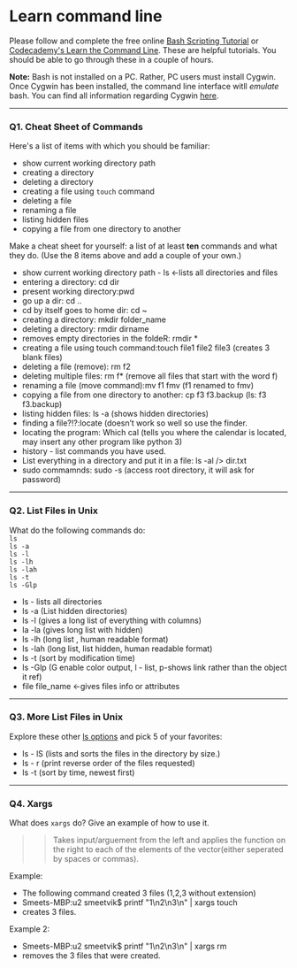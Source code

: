 # Learn command line

Please follow and complete the free online [Bash Scripting Tutorial](https://ryanstutorials.net/bash-scripting-tutorial/) or [Codecademy's Learn the Command Line](https://www.codecademy.com/learn/learn-the-command-line). These are helpful tutorials. You should be able to go through these in a couple of hours.

**Note:** Bash is not installed on a PC. Rather, PC users must install Cygwin. Once Cygwin has been installed, the command line interface witll _emulate_ bash. You can find all information regarding Cygwin [here](https://www.cygwin.com/).

---

### Q1.  Cheat Sheet of Commands  

Here's a list of items with which you should be familiar:  
* show current working directory path
* creating a directory
* deleting a directory
* creating a file using `touch` command
* deleting a file
* renaming a file
* listing hidden files
* copying a file from one directory to another

Make a cheat sheet for yourself: a list of at least **ten** commands and what they do.  (Use the 8 items above and add a couple of your own.)  

> >

* show current working directory path - ls <-lists all directories and files
* entering a directory: cd dir
* present working directory:pwd
* go up a dir: cd ..
* cd by itself goes to home dir: cd ~
* creating a directory: mkdir folder_name
* deleting a directory: rmdir dirname
* removes empty directories in the foldeR: rmdir * 
* creating a file using touch command:touch file1 file2 file3 (creates 3 blank files)
* deleting a file (remove): rm f2
* deleting multiple files: rm f* (remove all files that start with the word f) 
* renaming a file (move command):mv f1 fmv  (f1 renamed to fmv) 
* copying a file from one directory to another: cp f3 f3.backup (ls: f3		f3.backup) 
* listing hidden files: ls -a (shows hidden directories)
* finding a file?!?:locate (doesn’t work so well so use the finder. 
* locating the program: Which cal (tells you where the calendar is located, may insert any other program like python 3) 
* history - list commands you have used. 
* List everything in a directory and put it in a file: ls -al /> dir.txt
* sudo commamnds: sudo -s (access root directory, it will ask for password)



---

### Q2.  List Files in Unix   

What do the following commands do:  
`ls`  
`ls -a`  
`ls -l`  
`ls -lh`  
`ls -lah`  
`ls -t`  
`ls -Glp`  



> > 
* ls - lists all directories
* ls -a (List hidden directories) 
* ls -l (gives a long list of everything with columns) 
* la -la (gives long list with hidden) 
* ls -lh (long list , human readable format)
* ls -lah (long list, list hidden, human readable format) 
* ls -t (sort by modification time) 
* ls -Glp (G enable color output, l - list, p-shows link rather than the object it ref) 
* file file_name <-gives files info or attributes


---

### Q3.  More List Files in Unix  

Explore these other [ls options](http://www.techonthenet.com/unix/basic/ls.php) and pick 5 of your favorites:

> >
* ls - lS (lists and sorts the files in the directory by size.) 
* ls - r (print reverse order of the files requested) 
* ls -t  (sort by time, newest first)

---

### Q4.  Xargs   

What does `xargs` do? Give an example of how to use it.

> > Takes input/arguement from the left and applies the function on the right to each of the elements of the vector(either seperated by spaces or commas). 

Example: 
* The following command created 3 files (1,2,3 without extension) 
* Smeets-MBP:u2 smeetvik$ printf "1\n2\n3\n" | xargs touch
* creates 3 files. 

Example 2: 
* Smeets-MBP:u2 smeetvik$ printf "1\n2\n3\n" | xargs rm
* removes the 3 files that were created. 


 

